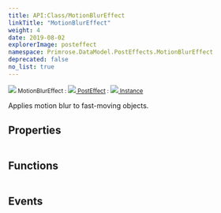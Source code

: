 ```yaml
---
title: API:Class/MotionBlurEffect
linkTitle: "MotionBlurEffect"
weight: 4
date: 2019-08-02
explorerImage: posteffect
namespace: Primrose.DataModel.PostEffects.MotionBlurEffect
deprecated: false
no_list: true
---
```

<small class="inheritance">
<span class="" href="/docs/api-reference/Class/MotionBlurEffect"><img src="/icons/silk/posteffect.png"/>&nbsp;MotionBlurEffect</span>&nbsp;:&nbsp;<a class="" href="/docs/api-reference/Class/PostEffect"><img src="/icons/silk/posteffect.png"/>&nbsp;PostEffect</a>&nbsp;:&nbsp;<a class="" href="/docs/api-reference/Class/Instance"><img src="/icons/silk/default.png"/>&nbsp;Instance</a></small>
<p class="summary">

Applies motion blur to fast-moving objects.

</p>
 
## Properties
 
<table class="studiohide">
<tbody>
</tbody>
</table>
 
## Functions
 
<table class="studiohide">
<tbody>
</tbody>
</table>
 
## Events
 
<table class="studiohide">
<tbody>
</tbody>
</table>
<b>
</b>
<div class="inheritors">
<ul class="root">
</ul>
</div>
